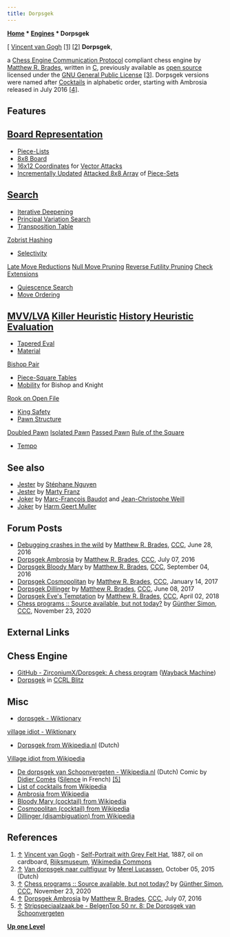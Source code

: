 ```yaml
---
title: Dorpsgek
---
```

**[Home](Home "Home") * [Engines](Engines "Engines") * Dorpsgek**

\[ [Vincent van Gogh](Category:Vincent_van_Gogh "Category:Vincent van Gogh") <a id="cite-note-1" href="#cite-ref-1">[1]</a> <a id="cite-note-2" href="#cite-ref-2">[2]</a>
**Dorpsgek**,

a [Chess Engine Communication Protocol](Chess_Engine_Communication_Protocol "Chess Engine Communication Protocol") compliant chess engine by [Matthew R. Brades](Matthew_R._Brades "Matthew R. Brades"), written in [C](C "C"), previously available as [open source](Category:Open_Source "Category:Open Source") licensed under the [GNU General Public License](Free_Software_Foundation#GPL "Free Software Foundation") <a id="cite-note-3" href="#cite-ref-3">[3]</a>.
Dorpsgek versions were named after [Cocktails](https://en.wikipedia.org/wiki/Cocktail) in alphabetic order, starting with Ambrosia released in July 2016 <a id="cite-note-4" href="#cite-ref-4">[4]</a>.

## Features

## [Board Representation](Board_Representation "Board Representation")

- [Piece-Lists](Piece-Lists "Piece-Lists")
- [8x8 Board](8x8_Board "8x8 Board")
- [16x12 Coordinates](Vector_Attacks#16x12 "Vector Attacks") for [Vector Attacks](Vector_Attacks "Vector Attacks")
- [Incrementally Updated](Incremental_Updates "Incremental Updates") [Attacked 8x8 Array](Attack_and_Defend_Maps "Attack and Defend Maps") of [Piece-Sets](Piece-Sets "Piece-Sets")

## [Search](Search "Search")

- [Iterative Deepening](Iterative_Deepening "Iterative Deepening")
- [Principal Variation Search](Principal_Variation_Search "Principal Variation Search")
- [Transposition Table](Transposition_Table "Transposition Table")

[Zobrist Hashing](Zobrist_Hashing "Zobrist Hashing")

- [Selectivity](Selectivity "Selectivity")

[Late Move Reductions](Late_Move_Reductions "Late Move Reductions")
[Null Move Pruning](Null_Move_Pruning "Null Move Pruning")
[Reverse Futility Pruning](Reverse_Futility_Pruning "Reverse Futility Pruning")
[Check Extensions](Check_Extensions "Check Extensions")

- [Quiescence Search](Quiescence_Search "Quiescence Search")
- [Move Ordering](Move_Ordering "Move Ordering")

## [MVV/LVA](MVV-LVA "MVV-LVA") [Killer Heuristic](Killer_Heuristic "Killer Heuristic") [History Heuristic](History_Heuristic "History Heuristic") [Evaluation](Evaluation "Evaluation")

- [Tapered Eval](Tapered_Eval "Tapered Eval")
- [Material](Material "Material")

[Bishop Pair](Bishop_Pair "Bishop Pair")

- [Piece-Square Tables](Piece-Square_Tables "Piece-Square Tables")
- [Mobility](Mobility "Mobility") for Bishop and Knight

[Rook on Open File](Rook_on_Open_File "Rook on Open File")

- [King Safety](King_Safety "King Safety")
- [Pawn Structure](Pawn_Structure "Pawn Structure")

[Doubled Pawn](Doubled_Pawn "Doubled Pawn")
[Isolated Pawn](Isolated_Pawn "Isolated Pawn")
[Passed Pawn](Passed_Pawn "Passed Pawn")
[Rule of the Square](Rule_of_the_Square "Rule of the Square")

- [Tempo](Tempo "Tempo")

## See also

- [Jester](Jester "Jester") by [Stéphane Nguyen](St%C3%A9phane_Nguyen "Stéphane Nguyen")
- [Jester](Jester_US "Jester US") by [Marty Franz](Marty_Franz "Marty Franz")
- [Joker](Joker "Joker") by [Marc-François Baudot](Marc-Fran%C3%A7ois_Baudot "Marc-François Baudot") and [Jean-Christophe Weill](Jean-Christophe_Weill "Jean-Christophe Weill")
- [Joker](Joker_NL "Joker NL") by [Harm Geert Muller](Harm_Geert_Muller "Harm Geert Muller")

## Forum Posts

- [Debugging crashes in the wild](http://www.talkchess.com/forum/viewtopic.php?t=60631) by [Matthew R. Brades](Matthew_R._Brades "Matthew R. Brades"), [CCC](CCC "CCC"), June 28, 2016
- [Dorpsgek Ambrosia](http://www.talkchess.com/forum/viewtopic.php?t=60733) by [Matthew R. Brades](Matthew_R._Brades "Matthew R. Brades"), [CCC](CCC "CCC"), July 07, 2016
- [Dorpsgek Bloody Mary](http://www.talkchess.com/forum/viewtopic.php?t=61337) by [Matthew R. Brades](Matthew_R._Brades "Matthew R. Brades"), [CCC](CCC "CCC"), September 04, 2016
- [Dorpsgek Cosmopolitan](http://www.talkchess.com/forum/viewtopic.php?t=62817) by [Matthew R. Brades](Matthew_R._Brades "Matthew R. Brades"), [CCC](CCC "CCC"), January 14, 2017
- [Dorpsgek Dillinger](http://www.talkchess.com/forum/viewtopic.php?t=64223) by [Matthew R. Brades](Matthew_R._Brades "Matthew R. Brades"), [CCC](CCC "CCC"), June 08, 2017
- [Dorpsgek Eve's Temptation](http://www.talkchess.com/forum3/viewtopic.php?f=2&t=66998) by [Matthew R. Brades](Matthew_R._Brades "Matthew R. Brades"), [CCC](CCC "CCC"), April 02, 2018
- [Chess programs :: Source available, but not today?](http://www.talkchess.com/forum3/viewtopic.php?f=7&t=75904) by [Günther Simon](G%C3%BCnther_Simon "Günther Simon"), [CCC](CCC "CCC"), November 23, 2020

## External Links

## Chess Engine

- [GitHub - ZirconiumX/Dorpsgek: A chess program](https://web.archive.org/web/20180821032641/https://github.com/ZirconiumX/Dorpsgek) ([Wayback Machine](https://en.wikipedia.org/wiki/Wayback_Machine))
- [Dorpsgek](http://www.computerchess.org.uk/ccrl/404/cgi/compare_engines.cgi?family=Dorpsgek&print=Rating+list&print=Results+table&print=LOS+table&print=Ponder+hit+table&print=Eval+difference+table&print=Comopp+gamenum+table&print=Overlap+table&print=Score+with+common+opponents) in [CCRL Blitz](CCRL "CCRL")

## Misc

- [dorpsgek - Wiktionary](https://en.wiktionary.org/wiki/dorpsgek)

[village idiot - Wiktionary](https://en.wiktionary.org/wiki/village_idiot)

- [Dorpsgek from Wikipedia.nl](https://nl.wikipedia.org/wiki/Dorpsgek) (Dutch)

[Village idiot from Wikipedia](https://en.wikipedia.org/wiki/Village_idiot)

- [De dorpsgek van Schoonvergeten - Wikipedia.nl](https://nl.wikipedia.org/wiki/De_dorpsgek_van_Schoonvergeten) (Dutch) Comic by [Didier Comès](https://en.wikipedia.org/wiki/Didier_Com%C3%A8s) ([Silence](<https://fr.wikipedia.org/wiki/Silence_(bande_dessin%C3%A9e)>) in French) <a id="cite-note-5" href="#cite-ref-5">[5]</a>
- [List of cocktails from Wikipedia](https://en.wikipedia.org/wiki/List_of_cocktails)
- [Ambrosia from Wikipedia](https://en.wikipedia.org/wiki/Ambrosia)
- [Bloody Mary (cocktail) from Wikipedia](<https://en.wikipedia.org/wiki/Bloody_Mary_(cocktail)>)
- [Cosmopolitan (cocktail) from Wikipedia](<https://en.wikipedia.org/wiki/Cosmopolitan_(cocktail)>)
- [Dillinger (disambiguation) from Wikipedia](<https://en.wikipedia.org/wiki/Dillinger_(disambiguation)>)

## References

1. <a id="cite-ref-1" href="#cite-note-1">↑</a> [Vincent van Gogh](Category:Vincent_van_Gogh "Category:Vincent van Gogh") - [Self-Portrait with Grey Felt Hat](https://commons.wikimedia.org/wiki/File:Van_Gogh_Self-Portrait_with_Grey_Felt_Hat_1886-87_Rijksmuseum.jpg), 1887, oil on cardboard, [Rijksmuseum](https://en.wikipedia.org/wiki/Rijksmuseum), [Wikimedia Commons](https://en.wikipedia.org/wiki/Wikimedia_Commons)
1. <a id="cite-ref-2" href="#cite-note-2">↑</a> [Van dorpsgek naar cultfiguur](http://www.reinwardtcommunity.nl/nl/page/12227/van-dorpsgek-naar-cultfiguur) by [Merel Lucassen](http://www.reinwardtcommunity.nl/nl/page/12071/merel-lucassen), October 05, 2015 (Dutch)
1. <a id="cite-ref-3" href="#cite-note-3">↑</a> [Chess programs :: Source available, but not today?](http://www.talkchess.com/forum3/viewtopic.php?f=7&t=75904) by [Günther Simon](G%C3%BCnther_Simon "Günther Simon"), [CCC](CCC "CCC"), November 23, 2020
1. <a id="cite-ref-4" href="#cite-note-4">↑</a> [Dorpsgek Ambrosia](http://www.talkchess.com/forum/viewtopic.php?t=60733) by [Matthew R. Brades](Matthew_R._Brades "Matthew R. Brades"), [CCC](CCC "CCC"), July 07, 2016
1. <a id="cite-ref-5" href="#cite-note-5">↑</a> [Stripspeciaalzaak.be - BelgenTop 50 nr. 8: De Dorpsgek van Schoonvergeten](http://www.stripspeciaalzaak.be/Toppers/BelgenTop100/08_Dorpsgek.htm)

**[Up one Level](Engines "Engines")**

